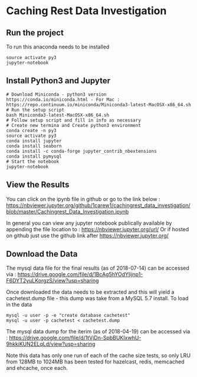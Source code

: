 # Caching Rest Data Investigation

## Run the project
To run this anaconda needs to be installed 

```
source activate py3
jupyter-notebook
```


## Install Python3 and Jupyter
```
# Download Miniconda - python3 version
https://conda.io/miniconda.html - For Mac : https://repo.continuum.io/miniconda/Miniconda3-latest-MacOSX-x86_64.sh
# Run the setup script
bash Miniconda3-latest-MacOSX-x86_64.sh
# Follow setup script and fill in info as necessary
# Create new termina and Create python3 environment
conda create -n py3
source activate py3
conda install jupyter
conda install seaborn
conda install -c conda-forge jupyter_contrib_nbextensions
conda install pymysql
# Start the notebook
jupyter-notebook
```

## View the Results
You can click on the ipynb file in github or go to the link below :
https://nbviewer.jupyter.org/github/1carew1/cachingrest_data_investigation/blob/master/Cachingrest_Data_Investigation.ipynb

In general you can view any jupyter notebook publically available by appending the file location to : https://nbviewer.jupyter.org/url/
Or if hosted on github just use the github link after https://nbviewer.jupyter.org/

## Download the Data
The mysql data file for the final results (as of 2018-07-14) can be accessed via : https://drive.google.com/file/d/1BcAg5hYOdYIijnp1-F6DYT2yuLKorgzS/view?usp=sharing

Once downloaded the data needs to be extracted and this will yield a cachetest.dump file - this dump was take from a MySQL 5.7 install.
To load in the data
```
mysql -u user -p -e "create database cachetest"
mysql -u user -p cachetest < cachetest.dump
```

The mysql data dump for the iterim (as of 2018-04-19) can be accessed via : https://drive.google.com/file/d/1tVjDn-SpbBUKIxwhU-9hkkiKUN2ELqLd/view?usp=sharing

Note this data has only one run of each of the cache size tests, so only LRU from 128MB to 1024MB has been tested for hazelcast, redis, memcached and ehcache, once each.
